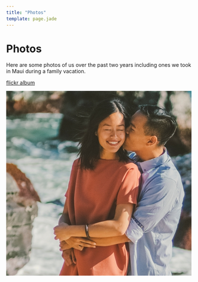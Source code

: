 ```yaml
---
title: "Photos"
template: page.jade
---
```


# Photos

Here are some photos of us over the past two years including ones we took in Maui during a family vacation.

[flickr album](https://www.flickr.com/photos/darkvalour/albums/72157659307506769)

<a href="https://www.flickr.com/photos/darkvalour/albums/72157659307506769">
  <img class="pure-img" src="/photos/kevin-katy.jpg" itemProp="thumbnail" alt="Kevin and Katy">
</a>
